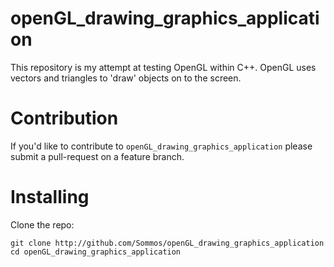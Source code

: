 # openGL_drawing_graphics_application

This repository is my attempt at testing OpenGL within C++. OpenGL uses vectors and triangles to 'draw' objects on to the screen.  

# Contribution

If you'd like to contribute to `openGL_drawing_graphics_application` please submit a pull-request on a
feature branch.

# Installing

Clone the repo:

    git clone http://github.com/Sommos/openGL_drawing_graphics_application
    cd openGL_drawing_graphics_application
